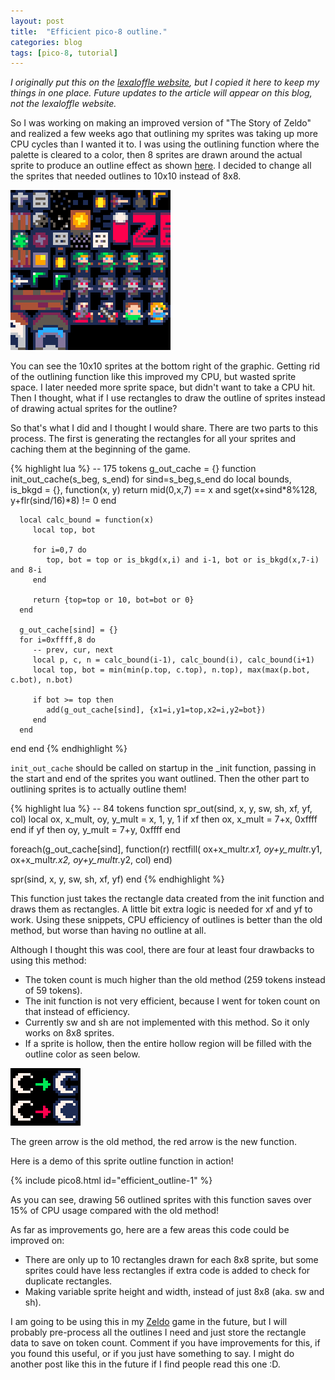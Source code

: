 ```yaml
---
layout: post
title:  "Efficient pico-8 outline."
categories: blog
tags: [pico-8, tutorial]
---
```

_I originally put this on the [lexaloffle
website](https://www.lexaloffle.com/bbs/?tid=32996), but I copied it here to
keep my things in one place. Future updates to the article will appear on this
blog, not the lexaloffle website._

So I was working on making an improved version of "The Story of Zeldo" and
realized a few weeks ago that outlining my sprites was taking up more CPU
cycles than I wanted it to. I was using the outlining function where the
palette is cleared to a color, then 8 sprites are drawn around the actual
sprite to produce an outline effect as shown
[here](https://gist.github.com/Liquidream/1b419261dc324708f008f24ee6d13d7b). I
decided to change all the sprites that needed outlines to 10x10 instead of 8x8.

![Spritesheet with 10x10 sprites.](/res/ss/efficient_outline.png)


You can see the 10x10 sprites at the bottom right of the graphic. Getting rid
of the outlining function like this improved my CPU, but wasted sprite space. I
later needed more sprite space, but didn't want to take a CPU hit. Then I
thought, what if I use rectangles to draw the outline of sprites instead of
drawing actual sprites for the outline?

So that's what I did and I thought I would share. There are two parts to this
process. The first is generating the rectangles for all your sprites and
caching them at the beginning of the game.


{% highlight lua %}
-- 175 tokens
g_out_cache = {}
function init_out_cache(s_beg, s_end)
   for sind=s_beg,s_end do
      local bounds, is_bkgd = {}, function(x, y)
         return mid(0,x,7) == x and sget(x+sind*8%128, y+flr(sind/16)*8) != 0
      end

      local calc_bound = function(x)
         local top, bot

         for i=0,7 do
            top, bot = top or is_bkgd(x,i) and i-1, bot or is_bkgd(x,7-i) and 8-i
         end

         return {top=top or 10, bot=bot or 0}
      end

      g_out_cache[sind] = {}
      for i=0xffff,8 do
         -- prev, cur, next
         local p, c, n = calc_bound(i-1), calc_bound(i), calc_bound(i+1)
         local top, bot = min(min(p.top, c.top), n.top), max(max(p.bot, c.bot), n.bot)

         if bot >= top then
            add(g_out_cache[sind], {x1=i,y1=top,x2=i,y2=bot})
         end
      end
   end
end
{% endhighlight %}

`init_out_cache` should be called on startup in the _init function, passing in
the start and end of the sprites you want outlined. Then the other part to
outlining sprites is to actually outline them!

{% highlight lua %}
-- 84 tokens
function spr_out(sind, x, y, sw, sh, xf, yf, col)
   local ox, x_mult, oy, y_mult = x, 1, y, 1
   if xf then ox, x_mult = 7+x, 0xffff end
   if yf then oy, y_mult = 7+y, 0xffff end

   foreach(g_out_cache[sind], function(r)
      rectfill(
         ox+x_mult*r.x1,
         oy+y_mult*r.y1,
         ox+x_mult*r.x2,
         oy+y_mult*r.y2,
         col)
   end)

   spr(sind, x, y, sw, sh, xf, yf)
end
{% endhighlight %}

This function just takes the rectangle data created from the init function and
draws them as rectangles. A little bit extra logic is needed for xf and yf to
work. Using these snippets, CPU efficiency of outlines is better than the old
method, but worse than having no outline at all.

Although I thought this was cool, there are four at least four drawbacks to
using this method:

- The token count is much higher than the old method (259 tokens instead of 59
  tokens).
- The init function is not very efficient, because I went for token count on
  that instead of efficiency.
- Currently sw and sh are not implemented with this method. So it only works on
  8x8 sprites.
- If a sprite is hollow, then the entire hollow region will be filled with the
  outline color as seen below.


![Problem with new outline function.](/res/ss/efficient_outline_moon.png)

The green arrow is the old method, the red arrow is the new function.

Here is a demo of this sprite outline function in action!

{% include pico8.html id="efficient_outline-1" %}

As you can see, drawing 56 outlined sprites with this function saves over 15%
of CPU usage compared with the old method!

As far as improvements go, here are a few areas this code could be improved on:
- There are only up to 10 rectangles drawn for each 8x8 sprite, but some
  sprites could have less rectangles if extra code is added to check for
  duplicate rectangles.
- Making variable sprite height and width, instead of just 8x8 (aka. sw and
  sh).

I am going to be using this in my
[Zeldo](https://twitter.com/alanxoc3/status/1086413617497423872) game in the
future, but I will probably pre-process all the outlines I need and just store
the rectangle data to save on token count. Comment if you have improvements for
this, if you found this useful, or if you just have something to say. I might
do another post like this in the future if I find people read this one :D.

